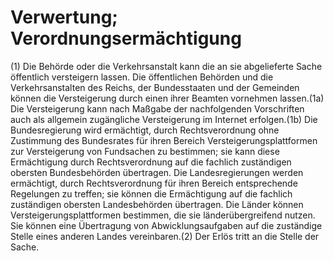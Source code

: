 # Verwertung; Verordnungsermächtigung

(1) Die Behörde oder die Verkehrsanstalt kann die an sie abgelieferte Sache öffentlich versteigern lassen. Die öffentlichen Behörden und die Verkehrsanstalten des Reichs, der Bundesstaaten und der Gemeinden können die Versteigerung durch einen ihrer Beamten vornehmen lassen.(1a) Die Versteigerung kann nach Maßgabe der nachfolgenden Vorschriften auch als allgemein zugängliche Versteigerung im Internet erfolgen.(1b) Die Bundesregierung wird ermächtigt, durch Rechtsverordnung ohne Zustimmung des Bundesrates für ihren Bereich Versteigerungsplattformen zur Versteigerung von Fundsachen zu bestimmen; sie kann diese Ermächtigung durch Rechtsverordnung auf die fachlich zuständigen obersten Bundesbehörden übertragen. Die Landesregierungen werden ermächtigt, durch Rechtsverordnung für ihren Bereich entsprechende Regelungen zu treffen; sie können die Ermächtigung auf die fachlich zuständigen obersten Landesbehörden übertragen. Die Länder können Versteigerungsplattformen bestimmen, die sie länderübergreifend nutzen. Sie können eine Übertragung von Abwicklungsaufgaben auf die zuständige Stelle eines anderen Landes vereinbaren.(2) Der Erlös tritt an die Stelle der Sache. 

